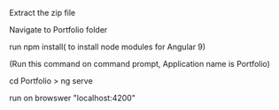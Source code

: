 Extract the zip file

Navigate to Portfolio folder

run npm install( to install node modules for Angular 9)

(Run this command on command prompt, Application name is Portfolio)

 cd Portfolio > ng serve

run on browswer "localhost:4200"



